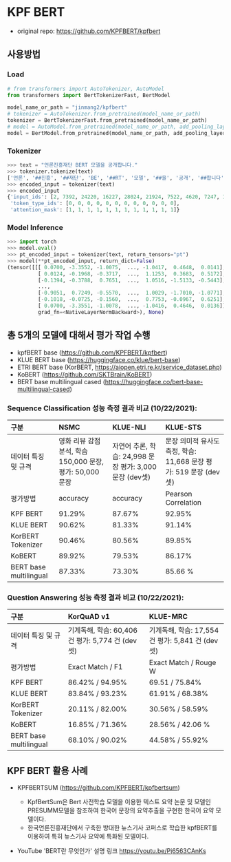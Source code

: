 # KPF BERT

- original repo: https://github.com/KPFBERT/kpfbert

## 사용방법

### Load

```python
# from transformers import AutoTokenizer, AutoModel
from transformers import BertTokenizerFast, BertModel

model_name_or_path = "jinmang2/kpfbert"
# tokenizer = AutoTokenizer.from_pretrained(model_name_or_path)
tokenizer = BertTokenizerFast.from_pretrained(model_name_or_path)
# model = AutoModel.from_pretrained(model_name_or_path, add_pooling_layer=False)
model = BertModel.from_pretrained(model_name_or_path, add_pooling_layer=False)
```

### Tokenizer
```python
>>> text = "언론진흥재단 BERT 모델을 공개합니다."
>>> tokenizer.tokenize(text)
['언론', '##진흥', '##재단', 'BE', '##RT', '모델', '##을', '공개', '##합니다', '.']
>>> encoded_input = tokenizer(text)
>>> encoded_input
{'input_ids': [2, 7392, 24220, 16227, 28024, 21924, 7522, 4620, 7247, 15801, 518, 3],
 'token_type_ids': [0, 0, 0, 0, 0, 0, 0, 0, 0, 0, 0, 0],
 'attention_mask': [1, 1, 1, 1, 1, 1, 1, 1, 1, 1, 1, 1]}
```

### Model Inference
```python
>>> import torch
>>> model.eval()
>>> pt_encoded_input = tokenizer(text, return_tensors="pt")
>>> model(**pt_encoded_input, return_dict=False)
(tensor([[[ 0.0700, -3.3552, -1.0075,  ..., -1.0417,  0.4648,  0.0141],
          [ 0.0124, -0.1968, -0.3717,  ...,  1.1253,  0.3683,  0.5172],
          [-0.1394, -0.3788,  0.7651,  ...,  1.0516, -1.5133, -0.5443],
          ...,
          [-0.9051,  0.7249, -0.5570,  ...,  1.0029, -1.7010, -1.0771],
          [-0.1018, -0.0725, -0.1560,  ...,  0.7753, -0.0967,  0.6251],
          [ 0.0700, -3.3551, -1.0078,  ..., -1.0416,  0.4646,  0.0136]]],
          grad_fn=<NativeLayerNormBackward>), None)
```

## 총 5개의 모델에 대해서 평가 작업 수행

* kpfBERT base (https://github.com/KPFBERT/kpfbert)
* KLUE BERT base (https://huggingface.co/klue/bert-base)
* ETRI BERT base (KorBERT, https://aiopen.etri.re.kr/service_dataset.php)
* KoBERT (https://github.com/SKTBrain/KoBERT)
* BERT base multilingual cased (https://huggingface.co/bert-base-multilingual-cased)

### Sequence Classification 성능 측정 결과 비교 (10/22/2021):

| 구분 | NSMC | KLUE-NLI | KLUE-STS |
| :---       |     :---      |     :---      |    :---     |
| 데이터 특징 및 규격 | 영화 리뷰 감점 분석, 학습 150,000 문장, 평가: 50,000문장 | 자연어 추론, 학습: 24,998 문장 평가: 3,000 문장 (dev셋) | 문장 의미적 유사도 측정, 학습: 11,668 문장 평가: 519 문장 (dev셋) |
| 평가방법   | accuracy     | accuracy    | Pearson Correlation    |
| KPF BERT     | 91.29%       | 87.67%    | 92.95%      |
| KLUE BERT     | 90.62%       | 81.33%    | 91.14%      |
| KorBERT Tokenizer | 90.46%      | 80.56%    | 89.85%     |
| KoBERT     | 89.92%       |  79.53%    | 86.17%      |
| BERT base multilingual    | 87.33%       | 73.30%    | 85.66 %    |

### Question Answering 성능 측정 결과 비교 (10/22/2021):

| 구분 | KorQuAD v1 | KLUE-MRC |
| :---       |     :---      |      :---       |
| 데이터 특징 및 규격 | 기계독해, 학습: 60,406 건 평가: 5,774 건 (dev셋) | 기계독해, 학습: 17,554 건 평가: 5,841 건 (dev셋) |
| 평가방법   | Exact Match / F1 | Exact Match / Rouge W |
| KPF BERT     | 86.42% / 94.95% | 69.51 / 75.84% |
| KLUE BERT     | 83.84% / 93.23% | 61.91% / 68.38% |
| KorBERT Tokenizer | 20.11% / 82.00% | 30.56% / 58.59% |
| KoBERT     | 16.85% / 71.36% | 28.56% / 42.06 % |
| BERT base multilingual    | 68.10% / 90.02% | 44.58% / 55.92% |

## KPF BERT 활용 사례

* KPFBERTSUM (https://github.com/KPFBERT/kpfbertsum)
  - KpfBertSum은 Bert 사전학습 모델을 이용한 텍스트 요약 논문 및 모델인 PRESUMM모델을 참조하여 한국어 문장의 요약추출을 구현한 한국어 요약 모델이다.
  - 한국언론진흥재단에서 구축한 방대한 뉴스기사 코퍼스로 학습한 kpfBERT를 이용하여 특히 뉴스기사 요약에 특화된 모델이다.

* YouTube 'BERT란 무엇인가' 설명 링크 https://youtu.be/Pj6563CAnKs
